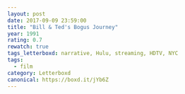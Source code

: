 ```yaml
---
layout: post 
date: 2017-09-09 23:59:00
title: "Bill & Ted's Bogus Journey"
year: 1991
rating: 0.7
rewatch: true
tags_letterboxd: narrative, Hulu, streaming, HDTV, NYC
tags:
  - film
category: Letterboxd
canonical: https://boxd.it/jYb6Z
---
```

